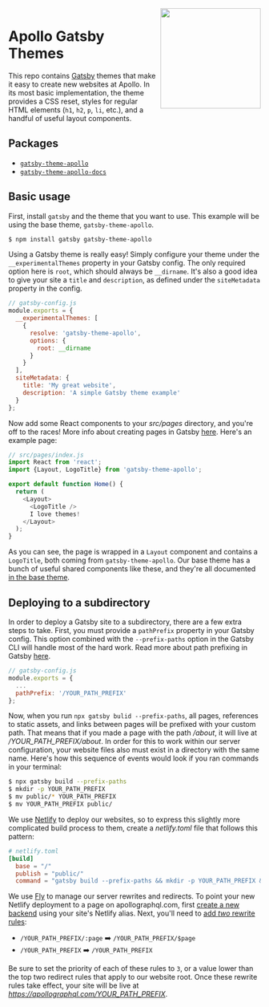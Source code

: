 <img align="right" width="200" src="https://i.imgur.com/6QsMJfS.png">

# Apollo Gatsby Themes

This repo contains [Gatsby](https://gatsbyjs.org) themes that make it easy to create new websites at Apollo. In its most basic implementation, the theme provides a CSS reset, styles for regular HTML elements (`h1`, `h2`, `p`, `li`, etc.), and a handful of useful layout components.

## Packages

- [`gatsby-theme-apollo`](./packages/gatsby-theme-apollo)
- [`gatsby-theme-apollo-docs`](./packages/gatsby-theme-apollo-docs)

## Basic usage

First, install `gatsby` and the theme that you want to use. This example will be using the base theme, `gatsby-theme-apollo`.

```bash
$ npm install gatsby gatsby-theme-apollo
```

Using a Gatsby theme is really easy! Simply configure your theme under the `__experimentalThemes` property in your Gatsby config. The only required option here is `root`, which should always be `__dirname`. It's also a good idea to give your site a `title` and `description`, as defined under the `siteMetadata` property in the config.

```js
// gatsby-config.js
module.exports = {
  __experimentalThemes: [
    {
      resolve: 'gatsby-theme-apollo',
      options: {
        root: __dirname
      }
    }
  ],
  siteMetadata: {
    title: 'My great website',
    description: 'A simple Gatsby theme example'
  }
};
```

Now add some React components to your _src/pages_ directory, and you're off to the races! More info about creating pages in Gatsby [here](https://www.gatsbyjs.org/docs/creating-and-modifying-pages/). Here's an example page:

```js
// src/pages/index.js
import React from 'react';
import {Layout, LogoTitle} from 'gatsby-theme-apollo';

export default function Home() {
  return (
    <Layout>
      <LogoTitle />
      I love themes!
    </Layout>
  );
}
```

As you can see, the page is wrapped in a `Layout` component and contains a `LogoTitle`, both coming from `gatsby-theme-apollo`. Our base theme has a bunch of useful shared components like these, and they're all documented [in the base theme](./packages/gatsby-theme-apollo).

## Deploying to a subdirectory

In order to deploy a Gatsby site to a subdirectory, there are a few extra steps to take. First, you must provide a `pathPrefix` property in your Gatsby config. This option combined with the `--prefix-paths` option in the Gatsby CLI will handle most of the hard work. Read more about path prefixing in Gatsby [here](https://www.gatsbyjs.org/docs/path-prefix/).

```js
// gatsby-config.js
module.exports = {
  ...
  pathPrefix: '/YOUR_PATH_PREFIX'
};
```

Now, when you run `npx gatsby bulid --prefix-paths`, all pages, references to static assets, and links between pages will be prefixed with your custom path. That means that if you made a page with the path _/about_, it will live at _/*YOUR_PATH_PREFIX*/about_. In order for this to work within our server configuration, your website files also must exist in a directory with the same name. Here's how this sequence of events would look if you ran commands in your terminal:

```bash
$ npx gatsby build --prefix-paths
$ mkdir -p YOUR_PATH_PREFIX
$ mv public/* YOUR_PATH_PREFIX
$ mv YOUR_PATH_PREFIX public/
```

We use [Netlify](https://netlify.com) to deploy our websites, so to express this slightly more complicated build process to them, create a _netlify.toml_ file that follows this pattern:

```toml
# netlify.toml
[build]
  base = "/"
  publish = "public/"
  command = "gatsby build --prefix-paths && mkdir -p YOUR_PATH_PREFIX && mv public/* YOUR_PATH_PREFIX && mv YOUR_PATH_PREFIX public/"
```

We use [Fly](https://fly.io) to manage our server rewrites and redirects. To point your new Netlify deployment to a page on apollographql.com, first [create a new backend](https://fly.io/sites/www-apollodata-com/backends) using your site's Netlify alias. Next, you'll need to [add _two_ rewrite rules](https://fly.io/sites/www-apollodata-com/rules):

- `/YOUR_PATH_PREFIX/:page` ➡️ `/YOUR_PATH_PREFIX/$page`
- `/YOUR_PATH_PREFIX` ➡️ `/YOUR_PATH_PREFIX`

Be sure to set the priority of each of these rules to `3`, or a value lower than the top two redirect rules that apply to our website root. Once these rewrite rules take effect, your site will be live at _https://apollographql.com/YOUR_PATH_PREFIX_.
